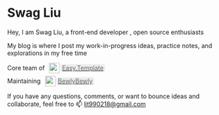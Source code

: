# Swag Liu

Hey, I am Swag Liu, a front-end developer , open source enthusiasts

My blog is where I post my work-in-progress ideas, practice notes, and explorations in my free time

<!-- Core team -->
<div style="display: flex; justify-content: flex-start; align-items: center;">
  Core team of
  <a style="margin-left: 10px;display: flex; justify-content: flex-start; align-items: center;" href="https://github.com/easy-temps" title="Easy.Template">
    <img width="24px" height="24px" src="https://avatars.githubusercontent.com/u/165163635?s=200&v=4" />
    <span style="margin-left: 2px;background-color: #8882;border-radius: 4px;padding: 0 4px;color: #666;">
      Easy.Template
    </span>
  </a>
</div>

<!-- Maintaining -->
<div style="display: flex; justify-content: flex-start; align-items: center;margin-top: 6px;">
  Maintaining
  <a style="margin-left: 10px;display: flex; justify-content: flex-start; align-items: center;" href="https://github.com/BewlyBewly/BewlyBewly" title="Easy.Template">
    <img width="24px" height="24px" src="https://avatars.githubusercontent.com/u/167834614?s=48&v=4" />
    <span style="margin-left: 2px;background-color: #8882;border-radius: 4px;padding: 0 4px;color: #666;">
      BewlyBewly
    </span>
  </a>
</div>

If you have any questions, comments, or want to bounce ideas and collaborate, feel free to 📫 ljt990218@gmail.com
